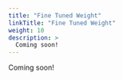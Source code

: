 ```yaml
---
title: "Fine Tuned Weight"
linkTitle: "Fine Tuned Weight"
weight: 10
description: >
  Coming soon!
---
```


Coming soon!